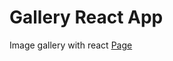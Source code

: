 # Gallery React App
Image gallery with react 
[Page](https://stoic-keller-29ce33.netlify.app/ "Page")
